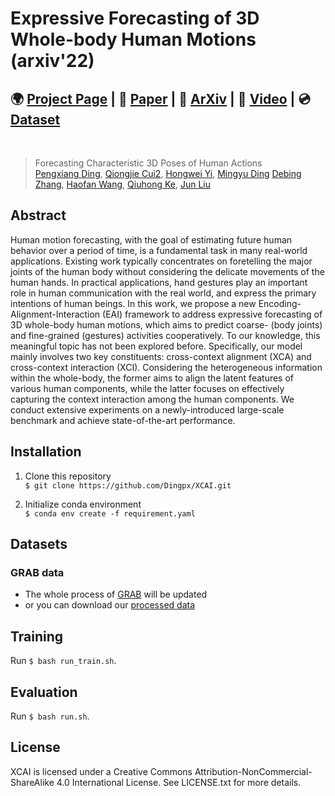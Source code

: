 # Expressive Forecasting of 3D Whole-body Human Motions (arxiv'22)

## 🌍 [Project Page]() | 📃 [Paper]() | 📝 [ArXiv]() | 🎥 [Video]() | 💿 [Dataset]()

<br/>

> Forecasting Characteristic 3D Poses of Human Actions <br />
> [Pengxiang Ding](https://dingpx.github.io/), [Qiongjie Cui2](https://keras.me/), [Hongwei Yi](https://xyyhw.top/), [Mingyu Ding](https://dingmyu.github.io/)
[Debing Zhang](https://scholar.google.com/citations?user=4nL1cDEAAAAJ&hl=en), [Haofan Wang](https://haofanwang.github.io/), [Qiuhong Ke](https://scholar.google.com/citations?user=84qxdhsAAAAJ&hl=zh-CN), [Jun Liu](https://scholar.google.com/citations?user=Q5Ild8UAAAAJ&hl=zh-CN)<br/>



## Abstract
Human motion forecasting, with the goal of estimating future human behavior over a period of time, is a fundamental task in many real-world applications.
Existing work typically concentrates on foretelling the major joints of the human body without considering the delicate movements of the human hands.
In practical applications, hand gestures play an important role in human communication with the real world, and express the primary intentions of human beings.
In this work, we propose a new Encoding-Alignment-Interaction (EAI) framework to address expressive forecasting of 3D whole-body human motions, which aims to predict coarse- (body joints) and fine-grained (gestures) activities cooperatively.
To our knowledge, this meaningful topic has not been explored before.
Specifically, our model mainly involves two key constituents: cross-context alignment (XCA) and cross-context interaction (XCI).
Considering the heterogeneous information within the whole-body, the former aims to align the latent features of various human components, while the latter focuses on effectively capturing the 
context interaction among the human components. 
We conduct extensive experiments on a newly-introduced large-scale benchmark and achieve state-of-the-art performance.


## Installation
1. Clone this repository   
`$ git clone https://github.com/Dingpx/XCAI.git`

2. Initialize conda environment    
`$ conda env create -f requirement.yaml`

## Datasets
### GRAB data
- The whole process of [GRAB](https://grab.is.tue.mpg.de/)  will be updated
- or you can download our [processed data]()


## Training
Run `$ bash run_train.sh`.

##  Evaluation
Run `$ bash run.sh`.


## License
XCAI is licensed under a Creative Commons Attribution-NonCommercial-ShareAlike 4.0 International License.
See LICENSE.txt for more details.
